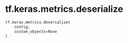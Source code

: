 <div itemscope itemtype="http://developers.google.com/ReferenceObject">
<meta itemprop="name" content="tf.keras.metrics.deserialize" />
<meta itemprop="path" content="Stable" />
</div>

# tf.keras.metrics.deserialize

``` python
tf.keras.metrics.deserialize(
    config,
    custom_objects=None
)
```


